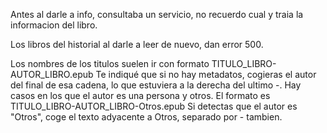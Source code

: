 Antes al darle a info, consultaba un servicio, no recuerdo cual y traia la informacion del libro.

Los libros del historial al darle a leer de nuevo, dan error 500.

Los nombres de los titulos suelen ir con formato TITULO_LIBRO-AUTOR_LIBRO.epub
Te indiqué que si no hay metadatos, cogieras el autor del final de esa cadena, lo que estuviera a la derecha del ultimo -.
Hay casos en los que el autor es una persona y otros. El formato es TITULO_LIBRO-AUTOR_LIBRO-Otros.epub
Si detectas que el autor es "Otros", coge el texto adyacente a Otros, separado por - tambien.
